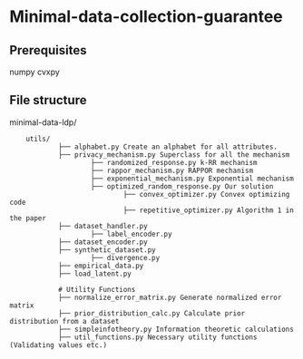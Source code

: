# Minimal-data-collection-guarantee

## Prerequisites

numpy
cvxpy

## File structure


minimal-data-ldp/
        
        utils/
                ├── alphabet.py Create an alphabet for all attributes.
                ├── privacy_mechanism.py Superclass for all the mechanism
                        ├── randomized_response.py k-RR mechanism
                        ├── rappor_mechanism.py RAPPOR mechanism
                        ├── exponential_mechanism.py Exponential mechanism
                        ├── optimized_random_response.py Our solution
                                ├── convex_optimizer.py Convex optimizing code
                                ├── repetitive_optimizer.py Algorithm 1 in the paper
                ├── dataset_handler.py
                        ├── label_encoder.py
                ├── dataset_encoder.py
                ├── synthetic_dataset.py
                        ├── divergence.py
                ├── empirical_data.py
                ├── load_latent.py
                
                # Utility Functions
                ├── normalize_error_matrix.py Generate normalized error matrix
                ├── prior_distribution_calc.py Calculate prior distribution from a dataset
                ├── simpleinfotheory.py Information theoretic calculations
                ├── util_functions.py Necessary utility functions (Validating values etc.)
    
